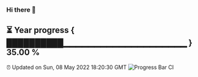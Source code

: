 ### Hi there 👋
⏳ Year progress { ██████████▁▁▁▁▁▁▁▁▁▁▁▁▁▁▁▁▁▁▁▁ } 35.00 %
---
⏰ Updated on Sun, 08 May 2022 18:20:30 GMT
![Progress Bar CI](https://github.com/liununu/liununu/workflows/Progress%20Bar%20CI/badge.svg)
